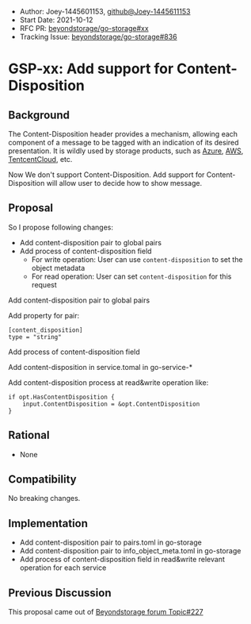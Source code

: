 - Author: Joey-1445601153,  <github@Joey-1445611153>
- Start Date: 2021-10-12
- RFC PR: [beyondstorage/go-storage#xx](https://github.com/beyondstorage/go-storage/issues/xx)
- Tracking Issue: [beyondstorage/go-storage#836](https://github.com/beyondstorage/go-storage/issues/836)

# GSP-xx: Add support for Content-Disposition

## Background

The Content-Disposition header provides a mechanism, allowing each component of a message to be tagged with an indication of its desired presentation. It is wildly used by storage products, such as [Azure](https://docs.microsoft.com/en-us/rest/api/storageservices/set-blob-properties), [AWS](https://docs.aws.amazon.com/AmazonS3/latest/API/RESTObjectPOST.html),  [TentcentCloud](https://cloud.tencent.com/developer/section/1189916), etc.

Now We don't support Content-Disposition. Add support for Content-Disposition will allow user to decide how to show message. 

## Proposal

So I propose following changes:

- Add content-disposition pair to global pairs
- Add process of content-disposition field
  - For write operation: User can use `content-disposition` to set the object metadata
  - For read operation: User can set `content-disposition` for this request

Add content-disposition pair to global pairs

Add property for pair:

```
[content_disposition]
type = "string"
```

Add process of content-disposition field

Add content-disposition in service.tomal in go-service-* 

Add content-disposition process at read&write operation like:

```
if opt.HasContentDisposition {
	input.ContentDisposition = &opt.ContentDisposition
}
```

## Rational

- None

## Compatibility

No breaking changes.

## Implementation

- Add content-disposition pair to pairs.toml in go-storage
- Add content-disposition pair to info_object_meta.toml in go-storage
- Add process of content-disposition field in read&write relevant operation for each service

## Previous Discussion

This proposal came out of [Beyondstorage forum Topic#227](https://forum.beyondstorage.io/t/topic/227)

